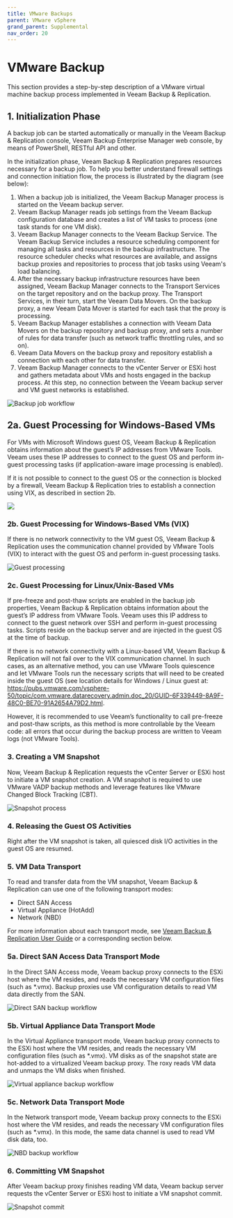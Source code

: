 ```yaml
---
title: VMware Backups
parent: VMware vSphere
grand_parent: Supplemental
nav_order: 20
---
```


# VMware Backup

This section provides a step-by-step description of a VMware virtual machine backup process implemented in Veeam Backup & Replication.

## 1. Initialization Phase

A backup job can be started automatically or manually in the Veeam Backup & Replication console, Veeam Backup Enterprise Manager web console, by means of PowerShell, RESTful API and other.

In the initialization phase, Veeam Backup & Replication prepares resources necessary for a backup job. To help you better understand firewall settings and connection initiation flow, the process is illustrated by the diagram (see below):

1. When a backup job is initialized, the Veeam Backup Manager process is started on the Veeam backup server.
2. Veeam Backup Manager reads job settings from the Veeam Backup configuration database and creates a list of VM tasks to process (one task stands for one VM disk).
3. Veeam Backup Manager connects to the Veeam Backup Service. The Veeam Backup Service includes a resource scheduling component for managing all tasks and resources in the backup infrastructure. The resource scheduler checks what resources are available, and assigns backup proxies and repositories to process that job tasks using Veeam's load balancing.
4. After the necessary backup infrastructure resources have been assigned, Veeam Backup Manager connects to the Transport Services on the target repository and on the backup proxy. The Transport Services, in their turn, start the Veeam Data Movers. On the backup proxy, a new Veeam Data Mover is started for each task that the proxy is processing.
5. Veeam Backup Manager establishes a connection with Veeam Data Movers on the backup repository and backup proxy, and sets a number of rules for data transfer (such as network traffic throttling rules, and so on).
6. Veeam Data Movers on the backup proxy and repository establish a connection with each other for data transfer.
7. Veeam Backup Manager connects to the vCenter Server or ESXi host and gathers metadata about VMs and hosts engaged in the backup process. At this step, no connection between the Veeam backup server and VM guest networks is established.

![Backup job workflow](./media/backup_image49.png)

## 2a. Guest Processing for Windows-Based VMs

For VMs with Microsoft Windows guest OS, Veeam Backup & Replication obtains information about the guest’s IP addresses from VMware Tools. Veeam uses these IP addresses to connect to the guest OS and perform in-guest processing tasks (if application-aware image processing is enabled).

If it is not possible to connect to the guest OS or the connection is blocked by a firewall, Veeam Backup & Replication tries to establish a connection using VIX, as described in section 2b.

![](./media/backup_image50.png)

### 2b. Guest Processing for Windows-Based VMs (VIX)

If there is no network connectivity to the VM guest OS, Veeam Backup & Replication uses the communication channel provided by VMware Tools (VIX) to interact with the guest OS and perform in-guest processing tasks.

![Guest processing](./media/backup_image51.png)

### 2c. Guest Processing for Linux/Unix-Based VMs

If pre-freeze and post-thaw scripts are enabled in the backup job properties, Veeam Backup & Replication obtains information about the guest’s IP address from VMware Tools. Veeam uses this IP address to connect to the guest network over SSH and perform in-guest processing tasks. Scripts reside on the backup server and are injected in the guest OS at the time of backup.

If there is no network connectivity with a Linux-based VM, Veeam Backup & Replication will not fail over to the VIX communication channel. In such cases, as an alternative method, you can use VMware Tools quiescence and let VMware Tools run the necessary scripts that will need to be created inside the guest OS (see location details for Windows / Linux guest at: <https://pubs.vmware.com/vsphere-50/topic/com.vmware.datarecovery.admin.doc_20/GUID-6F339449-8A9F-48C0-BE70-91A2654A79D2.html>.

However, it is recommended to use Veeam’s functionality to call pre-freeze and post-thaw scripts, as this method is more controllable by the Veeam code: all errors that occur during the backup process are written to Veeam logs (not VMware Tools).

### 3. Creating a VM Snapshot

Now, Veeam Backup & Replication requests the vCenter Server or ESXi host to initiate a VM snapshot creation. A VM snapshot is required to use VMware VADP backup methods and leverage features like VMware Changed Block Tracking (CBT).

![Snapshot process](./media/backup_image52.png)

### 4. Releasing the Guest OS Activities

Right after the VM snapshot is taken, all quiesced disk I/O activities in the guest OS are resumed.

### 5. VM Data Transport

To read and transfer data from the VM snapshot, Veeam Backup & Replication can use one of the following transport modes:

- Direct SAN Access
- Virtual Appliance (HotAdd)
- Network (NBD)

For more information about each transport mode, see [Veeam Backup & Replication User Guide](https://helpcenter.veeam.com/docs/backup/vsphere/transport_modes.html?ver=95) or a corresponding section below.

### 5a. Direct SAN Access Data Transport Mode

In the Direct SAN Access mode, Veeam backup proxy connects to the ESXi host where the VM resides, and reads the necessary VM configuration files (such as \*.vmx). Backup proxies use VM configuration details to read VM data directly from the SAN.

![Direct SAN backup workflow](./media/backup_image53.png)

### 5b. Virtual Appliance Data Transport Mode

In the Virtual Appliance transport mode, Veeam backup proxy connects to the ESXi host where the VM resides, and reads the necessary VM configuration files (such as \*.vmx). VM disks as of the snapshot state are hot-added to a virtualized Veeam backup proxy. The  roxy reads VM data and unmaps the VM disks when finished.

![Virtual appliance backup workflow](./media/backup_image54.png)

### 5c. Network Data Transport Mode

In the Network transport mode, Veeam backup proxy connects to the ESXi host where the VM resides, and reads the necessary VM configuration files (such as \*.vmx). In this mode, the same data channel is used to read VM disk data, too.

![NBD backup workflow](./media/backup_image55.png)

### 6. Committing VM Snapshot

After Veeam backup proxy finishes reading VM data, Veeam backup server requests the vCenter Server or ESXi host to initiate a VM snapshot commit.

![Snapshot commit](./media/backup_image56.png)
